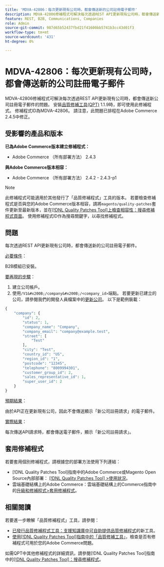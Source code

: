 ```yaml
---
title: 'MDVA-42806：每次更新現有公司時，都會傳送新的公司註冊電子郵件'
description: MDVA-42806修補程式可解決每次透過REST API更新現有公司時，都會傳送新公司註冊電子郵件的問題。 安裝[Quality Patches Tool (QPT)](https://experienceleague.adobe.com/en/docs/commerce-knowledge-base/kb/announcements/commerce-announcements/magento-quality-patches-released-new-tool-to-self-serve-quality-patches) 1.1.9後，即可使用此修補程式。 修補程式ID為MDVA-42806。 請注意，此問題已排程在Adobe Commerce 2.4.5中修正。
feature: REST, B2B, Communications, Companies
role: Admin
source-git-commit: 987d65b52437fbd21f41600bb5741b3cc43d01f3
workflow-type: tm+mt
source-wordcount: '431'
ht-degree: 0%

---
```


# MDVA-42806：每次更新現有公司時，都會傳送新的公司註冊電子郵件

MDVA-42806修補程式可解決每次透過REST API更新現有公司時，都會傳送新公司註冊電子郵件的問題。 安裝[品質修補工具(QPT)](https://experienceleague.adobe.com/en/docs/commerce-knowledge-base/kb/announcements/commerce-announcements/magento-quality-patches-released-new-tool-to-self-serve-quality-patches) 1.1.9時，即可使用此修補程式。 修補程式ID為MDVA-42806。 請注意，此問題已排程在Adobe Commerce 2.4.5中修正。

## 受影響的產品和版本

**已為Adobe Commerce版本建立修補程式：**

* Adobe Commerce （所有部署方法） 2.4.3

**與Adobe Commerce版本相容：**

* Adobe Commerce （所有部署方法） 2.4.2 - 2.4.3-p1

>[!NOTE]
>
>此修補程式可能適用於其他發行了「品質修補程式」工具的版本。 若要檢查修補程式是否與您的Adobe Commerce版本相容，請將`magento/quality-patches`套件更新至最新版本，並在[[!DNL Quality Patches Tool]上檢查相容性：搜尋修補程式頁面](https://experienceleague.adobe.com/en/docs/commerce-knowledge-base/kb/announcements/commerce-announcements/magento-quality-patches-released-new-tool-to-self-serve-quality-patches)。 使用修補程式ID作為搜尋關鍵字，以尋找修補程式。

## 問題

每次透過REST API更新現有公司時，都會傳送新的公司註冊電子郵件。

<u>必要條件</u>：

B2B模組已安裝。

<u>要再現的步驟</u>：

1. 建立公司帳戶。
1. 使用`/V1&#x200B;/company&#x200B;/<company_id>`端點。 若要更新已建立的公司，請參閱我們的開發人員檔案中的[更新公司](https://developer.adobe.com/commerce/webapi/rest/b2b/company-object/#update-the-company)。 以下是範例裝載：

```php
{
    "company": {
        "id": 2,
        "status": 1,
        "company_name": "Company",
        "company_email": "company@example.test",
        "street": [
            "Test"
        ],
        "city": "Test",
        "country_id": "US",
        "region_id": "1",
        "postcode": "12345",
        "telephone": "8009994301",
        "customer_group_id": 2,
        "sales_representative_id": 1,
        "super_user_id": 2
    }
}
```

<u>預期結果</u>：

由於API正在更新現有公司，因此不會傳送顯示「新公司註冊請求」的電子郵件。

<u>實際結果</u>：

每次傳送API請求時，都會傳送電子郵件，顯示「新公司註冊請求」。

## 套用修補程式

若要套用個別修補程式，請根據您的部署方法使用下列連結：

* [!DNL Quality Patches Tool]指南中的Adobe Commerce或Magento Open Source內部部署： [[!DNL Quality Patches Tool] >使用狀況](/help/tools/quality-patches-tool/usage.md)。
* 雲端基礎結構上的Adobe Commerce：雲端基礎結構上的Commerce指南中的[升級和修補程式>套用修補程式](https://experienceleague.adobe.com/docs/commerce-cloud-service/user-guide/develop/upgrade/apply-patches.html)。

## 相關閱讀

若要進一步瞭解「品質修補程式」工具，請參閱：

* [已發行品質修補程式工具：支援知識庫中可自助提供品質修補程式](https://experienceleague.adobe.com/en/docs/commerce-knowledge-base/kb/announcements/commerce-announcements/magento-quality-patches-released-new-tool-to-self-serve-quality-patches)的新工具。
* [使用[!DNL Quality Patches Tool]指南中的「品質修補工具」](/help/tools/quality-patches-tool/patches-available-in-qpt/check-patch-for-magento-issue-with-magento-quality-patches.md)，檢查是否有修補程式可用於您的Adobe Commerce問題。

如需QPT中其他修補程式的詳細資訊，請參閱[!DNL Quality Patches Tool]指南中的[[!DNL Quality Patches Tool]：搜尋修補程式](https://experienceleague.adobe.com/tools/commerce-quality-patches/index.html)。
